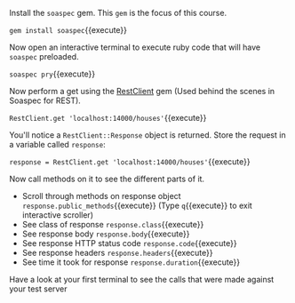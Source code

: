 Install the `soaspec` gem. This `gem` is the focus of this course.
 
`gem install soaspec`{{execute}}

Now open an interactive terminal to execute ruby code that will have `soaspec` preloaded.

`soaspec pry`{{execute}}

Now perform a get using the [RestClient]() gem (Used behind the scenes in Soaspec for REST).
 
`RestClient.get 'localhost:14000/houses'`{{execute}}

You'll notice a `RestClient::Response` object is returned. Store the request in a variable called `response`: 

`response = RestClient.get 'localhost:14000/houses'`{{execute}}

Now call methods on it to see the different parts of it.

* Scroll through methods on response object `response.public_methods`{{execute}} 
(Type `q`{{execute}} to exit interactive scroller)
* See class of response `response.class`{{execute}}
* See response body `response.body`{{execute}}
* See response HTTP status code `response.code`{{execute}}
* See response headers `response.headers`{{execute}}
* See time it took for response `response.duration`{{execute}}

Have a look at your first terminal to see the calls that were made against your test server
